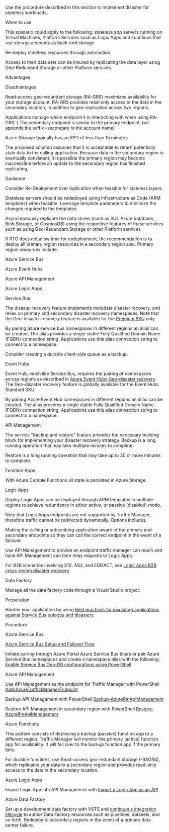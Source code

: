 

Use the procedure described in this section to implement disaster for stateless workloads.  


 


When to use 


 


This scenario could apply to the following: stateless app servers running on Virtual Machines, Platform Services such as Logic Apps and Functions that use storage accounts as back-end storage 


 

Re-deploy stateless resources through automation.  


Access to their data sets can be insured by replicating the data layer using Geo-Redundant Storage or other Platform services. 



 


 







Advantages 
 


Disadvantages 
 



Read-access geo-redundant storage (RA-GRS) maximizes availability for your storage account. RA-GRS provides read-only access to the data in the secondary location, in addition to geo-replication across two regions. 
 


Applications manage which endpoint it is interacting with when using RA-GRS. ( The secondary endpoint is similar to the primary endpoint, but appends the suffix –secondary to the account name) 


 


 
 



Azure Storage typically has an RPO of less than 15 minutes,  
 


The proposed solution assumes that it is acceptable to return potentially stale data to the calling application. Because data in the secondary region is eventually consistent, it is possible the primary region may become inaccessible before an update to the secondary region has finished replicating. 
 


 


 


Guidance 


 


 

Consider Re-Deployment over replication when feasible for stateless layers. 

Stateless servers should be redeployed using Infrastructure as Code (ARM templates) when feasible. Leverage template parameters to minimize the changes required to the templates. 


Asynchronously replicate the data stores (such as SQL Azure database, Blob Storage, or CosmosDB) using the respective features of these services such as using Geo-Redundant Storage or other Platform services 



 


If RTO does not allow time for redeployment, the recommendation is to deploy all primary region resources in a secondary region also. Primary region resources include: 

Azure Service Bus 


Azure Event Hubs  


Azure API Management 


Azure Logic Apps 




 


Service Bus 

The disaster recovery feature implements metadata disaster recovery, and relies on primary and secondary disaster recovery namespaces. Note that the Geo-disaster recovery feature is available for the [Premium SKU](https://docs.microsoft.com/en-us/azure/service-bus-messaging/service-bus-premium-messaging) only. 


By pairing azure service bus namespaces in different regions an alias can be created.  The alias provides a single stable Fully Qualified Domain Name (FQDN) connection string. Applications use this alias connection string to connect to a namespace.  


Consider creating a durable client-side queue as a backup. 



 


Event Hubs 

Event Hub, much like Service Bus, requires the pairing of namespaces across regions as described in [Azure Event Hubs Geo-disaster recovery](https://docs.microsoft.com/en-us/azure/event-hubs/event-hubs-geo-dr). The Geo-disaster recovery feature is globally available for the Event Hubs Standard SKU. 


By pairing Azure Event Hub namespaces in different regions an alias can be created.  The alias provides a single stable Fully Qualified Domain Name (FQDN) connection string. Applications use this alias connection string to connect to a namespace.  



 


API Management 

The service "backup and restore" feature provides the necessary building block for implementing your disaster recovery strategy. Backup is a long running operation that may take multiple minutes to complete.  


Restore is a long running operation that may take up to 30 or more minutes to complete. 



 


Function Apps 

With Azure Durable Functions all state is persisted in Azure Storage. 



 


Logic Apps 

Deploy Logic Apps can be deployed through ARM templates in multiple regions to achieve redundancy in either active, or passive (disabled) mode. 


Note that Logic Apps endpoints are not supported by Traffic Manager, therefore traffic cannot be redirected dynamically. Options includes: 

Making the calling or subscribing application aware of the primary and secondary endpoints so they can call the correct endpoint in the event of a failover. 


Use API Management to provide an endpoint traffic manager can reach and have API Management can then relay requests to Logic Apps. 



For B2B scenarios involving X12, AS2, and EDIFACT, see [Logic Apps B2B cross-region disaster recovery](https://docs.microsoft.com/en-us/azure/logic-apps/logic-apps-enterprise-integration-b2b-business-continuity) 



 


 


Data Factory 

Manage all the data factory code through a Visual Studio project.  



 


 


Preparation 


 

Harden your application by using [Best practices for insulating applications against Service Bus outages and disasters](https://docs.microsoft.com/en-us/azure/service-bus-messaging/service-bus-outages-disasters).  



 


Procedure 


 

Azure Service Bus 

[Azure Service Bus Setup and Failover Flow](https://docs.microsoft.com/en-us/azure/service-bus-messaging/service-bus-geo-dr#setup-and-failover-flow) 


Initiate pairing through Azure Portal Azure Service Bus blade or pair Azure Service Bus namespaces and create a namespace alias with the following: [Enable Service Bus Geo-DR configurations using PowerShell](https://blogs.msdn.microsoft.com/servicebus/2018/02/16/enable-service-bus-geo-dr-configurations-using-powershell/) 



 


Azure API Management 

Use API Management as the endpoint for Traffic Manager with PowerShell [Add-AzureTrafficManagerEndpoint](https://docs.microsoft.com/en-us/powershell/module/azure/add-azuretrafficmanagerendpoint?view=azuresmps-4.0.0)


Backup API Management with PowerShell [Backup-AzureRmApiManagement](https://docs.microsoft.com/en-us/powershell/module/azurerm.apimanagement/backup-azurermapimanagement?view=azurermps-1.7.0&redirectedfrom=msdn)  


Restore API Management in secondary region with PowerShell [Restore-AzureRmApiManagement](https://docs.microsoft.com/en-us/powershell/module/Azure/?view=azuresmps-4.0.0)




 

Azure Functions  

This pattern consists of deploying a backup (passive) function app to a different region. Traffic Manager will monitor the primary (active) function app for availability. It will fail over to the backup function app if the primary fails. 


For durable functions, use Read-access geo-redundant storage (-RAGRS), which replicates your data to a secondary region and provides read-only access to the data in the secondary location. 



 


Azure Logic Apps 

Import Logic App into API Management with [Import a Logic App as an API](https://docs.microsoft.com/en-us/azure/api-management/import-logic-app-as-api)



 


 


Azure Data Factory 

Set up a development data factory with VSTS and [continuous integration lifecycle](https://docs.microsoft.com/en-us/azure/data-factory/continuous-integration-deployment#continuous-integration-lifecycle) to author Data Factory resources such as pipelines, datasets, and so forth. Redeploy to secondary regions in the event of a primary data center failure. 




 
